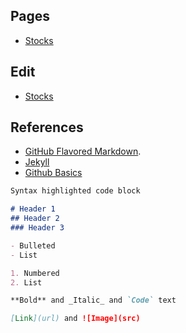## Pages
- [Stocks](https://alwinwoo.github.io/stocks.md)

## Edit
- [Stocks](https://github.com/alwinwoo/alwinwoo.github.io/edit/master/stocks.md)

## References
- [GitHub Flavored Markdown](https://guides.github.com/features/mastering-markdown/).
- [Jekyll](https://jekyllrb.com/)
- [Github Basics](https://help.github.com/categories/github-pages-basics/)

```markdown
Syntax highlighted code block

# Header 1
## Header 2
### Header 3

- Bulleted
- List

1. Numbered
2. List

**Bold** and _Italic_ and `Code` text

[Link](url) and ![Image](src)
```

